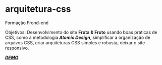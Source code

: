 # arquitetura-css
Formação Frond-end

Objetivos:
Desenvolvimento do site **Fruta & Fruto** usando boas práticas de CSS, como a metodologia _**Atomic Design**_, simplificar a organização de arquivos CSS, criar arquiteturas CSS simples e robusta, deixar o site responsivo.

  <a href="https://conceicao-peres.github.io/arquitetura-css/" target="_blank">  _**DEMO**_ </a>
